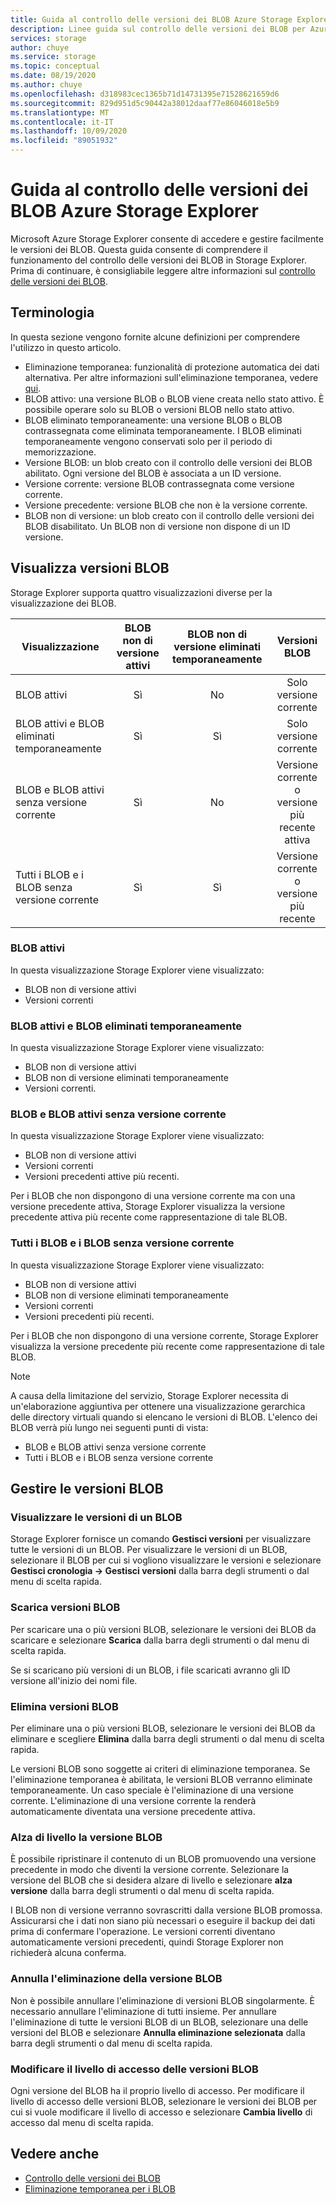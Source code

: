 ```yaml
---
title: Guida al controllo delle versioni dei BLOB Azure Storage Explorer | Microsoft Docs
description: Linee guida sul controllo delle versioni dei BLOB per Azure Storage Explorer
services: storage
author: chuye
ms.service: storage
ms.topic: conceptual
ms.date: 08/19/2020
ms.author: chuye
ms.openlocfilehash: d318983cec1365b71d14731395e71528621659d6
ms.sourcegitcommit: 829d951d5c90442a38012daaf77e86046018e5b9
ms.translationtype: MT
ms.contentlocale: it-IT
ms.lasthandoff: 10/09/2020
ms.locfileid: "89051932"
---
```

# <a name="azure-storage-explorer-blob-versioning-guide"></a>Guida al controllo delle versioni dei BLOB Azure Storage Explorer

Microsoft Azure Storage Explorer consente di accedere e gestire facilmente le versioni dei BLOB. Questa guida consente di comprendere il funzionamento del controllo delle versioni dei BLOB in Storage Explorer. Prima di continuare, è consigliabile leggere altre informazioni sul [controllo delle versioni dei BLOB](https://docs.microsoft.com/azure/storage/blobs/versioning-overview).

## <a name="terminology"></a>Terminologia

In questa sezione vengono fornite alcune definizioni per comprendere l'utilizzo in questo articolo.

- Eliminazione temporanea: funzionalità di protezione automatica dei dati alternativa. Per altre informazioni sull'eliminazione temporanea, vedere [qui](https://docs.microsoft.com/azure/storage/blobs/soft-delete-blob-overview).
- BLOB attivo: una versione BLOB o BLOB viene creata nello stato attivo. È possibile operare solo su BLOB o versioni BLOB nello stato attivo.
- BLOB eliminato temporaneamente: una versione BLOB o BLOB contrassegnata come eliminata temporaneamente. I BLOB eliminati temporaneamente vengono conservati solo per il periodo di memorizzazione.
- Versione BLOB: un blob creato con il controllo delle versioni dei BLOB abilitato. Ogni versione del BLOB è associata a un ID versione.
- Versione corrente: versione BLOB contrassegnata come versione corrente.
- Versione precedente: versione BLOB che non è la versione corrente.
- BLOB non di versione: un blob creato con il controllo delle versioni dei BLOB disabilitato. Un BLOB non di versione non dispone di un ID versione.

## <a name="view-blob-versions"></a>Visualizza versioni BLOB

Storage Explorer supporta quattro visualizzazioni diverse per la visualizzazione dei BLOB.

| Visualizzazione | BLOB non di versione attivi | BLOB non di versione eliminati temporaneamente | Versioni BLOB |
| ---- | :----------: | :-----------: | :------------------: |
| BLOB attivi | Sì | No | Solo versione corrente |
| BLOB attivi e BLOB eliminati temporaneamente | Sì | Sì | Solo versione corrente |
| BLOB e BLOB attivi senza versione corrente | Sì | No | Versione corrente o versione più recente attiva |
| Tutti i BLOB e i BLOB senza versione corrente | Sì | Sì | Versione corrente o versione più recente |

### <a name="active-blobs"></a>BLOB attivi

In questa visualizzazione Storage Explorer viene visualizzato:

- BLOB non di versione attivi
- Versioni correnti

### <a name="active-blobs-and-soft-deleted-blobs"></a>BLOB attivi e BLOB eliminati temporaneamente

In questa visualizzazione Storage Explorer viene visualizzato:

- BLOB non di versione attivi
- BLOB non di versione eliminati temporaneamente
- Versioni correnti.

### <a name="active-blobs-and-blobs-without-current-version"></a>BLOB e BLOB attivi senza versione corrente

In questa visualizzazione Storage Explorer viene visualizzato:

- BLOB non di versione attivi
- Versioni correnti
- Versioni precedenti attive più recenti. 

Per i BLOB che non dispongono di una versione corrente ma con una versione precedente attiva, Storage Explorer visualizza la versione precedente attiva più recente come rappresentazione di tale BLOB.

### <a name="all-blobs-and-blobs-without-current-version"></a>Tutti i BLOB e i BLOB senza versione corrente

In questa visualizzazione Storage Explorer viene visualizzato:

- BLOB non di versione attivi
- BLOB non di versione eliminati temporaneamente
- Versioni correnti
- Versioni precedenti più recenti. 

Per i BLOB che non dispongono di una versione corrente, Storage Explorer visualizza la versione precedente più recente come rappresentazione di tale BLOB.

> [!Note]
> A causa della limitazione del servizio, Storage Explorer necessita di un'elaborazione aggiuntiva per ottenere una visualizzazione gerarchica delle directory virtuali quando si elencano le versioni di BLOB. L'elenco dei BLOB verrà più lungo nei seguenti punti di vista:
> 
> - BLOB e BLOB attivi senza versione corrente
> - Tutti i BLOB e i BLOB senza versione corrente

## <a name="manage-blob-versions"></a>Gestire le versioni BLOB

### <a name="view-versions-of-a-blob"></a>Visualizzare le versioni di un BLOB

Storage Explorer fornisce un comando **Gestisci versioni** per visualizzare tutte le versioni di un BLOB. Per visualizzare le versioni di un BLOB, selezionare il BLOB per cui si vogliono visualizzare le versioni e selezionare **Gestisci cronologia &rarr; Gestisci versioni** dalla barra degli strumenti o dal menu di scelta rapida.

### <a name="download-blob-versions"></a>Scarica versioni BLOB

Per scaricare una o più versioni BLOB, selezionare le versioni dei BLOB da scaricare e selezionare **Scarica** dalla barra degli strumenti o dal menu di scelta rapida.

Se si scaricano più versioni di un BLOB, i file scaricati avranno gli ID versione all'inizio dei nomi file.

### <a name="delete-blob-versions"></a>Elimina versioni BLOB

Per eliminare una o più versioni BLOB, selezionare le versioni dei BLOB da eliminare e scegliere **Elimina** dalla barra degli strumenti o dal menu di scelta rapida.

Le versioni BLOB sono soggette ai criteri di eliminazione temporanea. Se l'eliminazione temporanea è abilitata, le versioni BLOB verranno eliminate temporaneamente. Un caso speciale è l'eliminazione di una versione corrente. L'eliminazione di una versione corrente la renderà automaticamente diventata una versione precedente attiva.

### <a name="promote-blob-version"></a>Alza di livello la versione BLOB

È possibile ripristinare il contenuto di un BLOB promuovendo una versione precedente in modo che diventi la versione corrente. Selezionare la versione del BLOB che si desidera alzare di livello e selezionare **alza versione** dalla barra degli strumenti o dal menu di scelta rapida.

I BLOB non di versione verranno sovrascritti dalla versione BLOB promossa. Assicurarsi che i dati non siano più necessari o eseguire il backup dei dati prima di confermare l'operazione. Le versioni correnti diventano automaticamente versioni precedenti, quindi Storage Explorer non richiederà alcuna conferma.

### <a name="undelete-blob-version"></a>Annulla l'eliminazione della versione BLOB

Non è possibile annullare l'eliminazione di versioni BLOB singolarmente. È necessario annullare l'eliminazione di tutti insieme. Per annullare l'eliminazione di tutte le versioni BLOB di un BLOB, selezionare una delle versioni del BLOB e selezionare **Annulla eliminazione selezionata** dalla barra degli strumenti o dal menu di scelta rapida.

### <a name="change-access-tier-of-blob-versions"></a>Modificare il livello di accesso delle versioni BLOB

Ogni versione del BLOB ha il proprio livello di accesso. Per modificare il livello di accesso delle versioni BLOB, selezionare le versioni dei BLOB per cui si vuole modificare il livello di accesso e selezionare **Cambia livello** di accesso dal menu di scelta rapida.

## <a name="see-also"></a>Vedere anche

* [Controllo delle versioni dei BLOB](https://docs.microsoft.com/azure/storage/blobs/versioning-overview)
* [Eliminazione temporanea per i BLOB](https://docs.microsoft.com/azure/storage/blobs/soft-delete-blob-overview)
